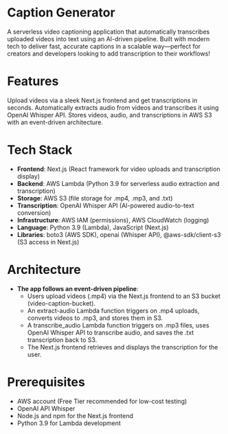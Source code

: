 # Caption Generator
A serverless video captioning application that automatically transcribes uploaded videos into text using an AI-driven pipeline. Built with modern tech to deliver fast, accurate captions in a scalable way—perfect for creators and developers looking to add transcription to their workflows!

# Features
Upload videos via a sleek Next.js frontend and get transcriptions in seconds.
Automatically extracts audio from videos and transcribes it using OpenAI Whisper API.
Stores videos, audio, and transcriptions in AWS S3 with an event-driven architecture.

# Tech Stack
- **Frontend**: Next.js (React framework for video uploads and transcription display)
- **Backend**: AWS Lambda (Python 3.9 for serverless audio extraction and transcription)
- **Storage**: AWS S3 (file storage for .mp4, .mp3, and .txt)
- **Transcription**: OpenAI Whisper API (AI-powered audio-to-text conversion)
- **Infrastructure**: AWS IAM (permissions), AWS CloudWatch (logging)
- **Language**: Python 3.9 (Lambda), JavaScript (Next.js)
- **Libraries**: boto3 (AWS SDK), openai (Whisper API), @aws-sdk/client-s3 (S3 access in Next.js)

# Architecture
- **The app follows an event-driven pipeline**:
  - Users upload videos (.mp4) via the Next.js frontend to an S3 bucket (video-caption-bucket).
  - An extract-audio Lambda function triggers on .mp4 uploads, converts videos to .mp3, and stores them in S3.
  - A transcribe_audio Lambda function triggers on .mp3 files, uses OpenAI Whisper API to transcribe audio, and saves the .txt transcription back to S3.
  - The Next.js frontend retrieves and displays the transcription for the user.

# Prerequisites
- AWS account (Free Tier recommended for low-cost testing)
- OpenAI API Whisper
- Node.js and npm for the Next.js frontend
- Python 3.9 for Lambda development
